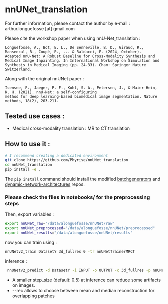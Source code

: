 # nnUNet_translation
For further information, please contact the author by e-mail : arthur.longuefosse [at] gmail.com 

Please cite the workshop paper when using nnU-Net_translation :

    Longuefosse, A., Bot, E. L., De Senneville, B. D., Giraud, R., Mansencal, B., Coupé, P., ... & Baldacci, F. (2024, October). 
    Adapted nnU-Net: A Robust Baseline for Cross-Modality Synthesis and Medical Image Inpainting. In International Workshop on Simulation and Synthesis in Medical Imaging (pp. 24-33). Cham: Springer Nature Switzerland.

Along with the original nnUNet paper :

    Isensee, F., Jaeger, P. F., Kohl, S. A., Petersen, J., & Maier-Hein, K. H. (2021). nnU-Net: a self-configuring 
    method for deep learning-based biomedical image segmentation. Nature methods, 18(2), 203-211.

## Tested use cases : 
- Medical cross-modality translation : MR to CT translation
    
## How to use it : 
```bash
# I recommend creating a dedicated environment
git clone https://github.com/Phyrise/nnUNet_translation 
cd nnUNet_translation
pip install -e .
```
The `pip install` command should install the modified [batchgenerators](https://github.com/Phyrise/batchgenerators_translation) and [dynamic-network-architectures](https://github.com/Phyrise/dynamic-network-architectures_translation) repos.

### Please check the files in notebooks/ for the preprocessing steps

Then, export variables :
```bash
export nnUNet_raw="/data/alonguefosse/nnUNet/raw"
export nnUNet_preprocessed="/data/alonguefosse/nnUNet/preprocessed"
export nnUNet_results="/data/alonguefosse/nnUNet/results"
```

now you can train using : 
```bash
nnUNetv2_train DatasetY 3d_fullres 0 -tr nnUNetTrainerMRCT
```

inference :
```bash
 nnUNetv2_predict -d DatasetY -i INPUT -o OUTPUT -c 3d_fullres -p nnUNetPlans -tr nnUNetTrainerMRCT -f FOLD [optional : -chk checkpoint_best.pth -step_size 0.5 --rec (mean,median)]
```
- A smaller step_size (default: 0.5) at inference can reduce some artifacts on images.
- --rec allows to choose between mean and median reconstruction for overlapping patches 